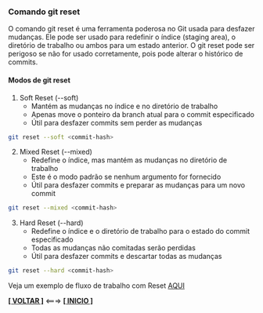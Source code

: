 ### Comando git reset

O comando git reset é uma ferramenta poderosa no Git usada para desfazer mudanças. Ele pode ser usado para redefinir o índice (staging area), o diretório de trabalho ou ambos para um estado anterior. O git reset pode ser perigoso se não for usado corretamente, pois pode alterar o histórico de commits.

#### Modos de git reset

1. Soft Reset (--soft)
    - Mantém as mudanças no índice e no diretório de trabalho
    - Apenas move o ponteiro da branch atual para o commit especificado
    - Útil para desfazer commits sem perder as mudanças

~~~bash
git reset --soft <commit-hash>
~~~

2. Mixed Reset (--mixed)
    - Redefine o índice, mas mantém as mudanças no diretório de trabalho
    - Este é o modo padrão se nenhum argumento for fornecido
    - Útil para desfazer commits e preparar as mudanças para um novo commit

~~~bash
git reset --mixed <commit-hash>
~~~

3. Hard Reset (--hard)
    - Redefine o índice e o diretório de trabalho para o estado do commit especificado
    - Todas as mudanças não comitadas serão perdidas
    - Útil para desfazer commits e descartar todas as mudanças

~~~bash
git reset --hard <commit-hash>
~~~

Veja um exemplo de fluxo de trabalho com Reset [AQUI](./fluxo-de-trabalho-com-reset.md)

[**[ VOLTAR ]**](./comandos-git.md) <===> [**[ INICIO ]**](#comando-git-reset)
